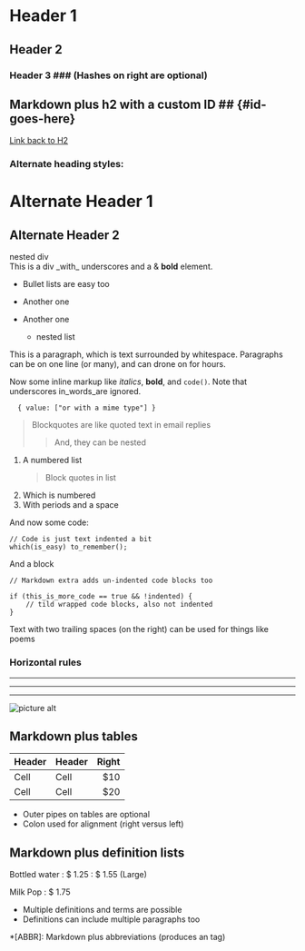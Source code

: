 # Header 1 #
## Header 2 ##
### Header 3 ###             (Hashes on right are optional)
## Markdown plus h2 with a custom ID ##   {#id-goes-here}
[Link back to H2](#id-goes-here)

### Alternate heading styles:
Alternate Header 1
==================
Alternate Header 2
------------------

<!-- html madness -->
<div class="custom-class" markdown="1">
  <div>
    nested div
  </div>
  <script type='text/x-koka'>
    function( x: int ) { return x*x; }
  </script>
  This is a div _with_ underscores
  and a & <b class="bold">bold</b> element.
  <style>
    body { font: "Consolas" }
  </style>
</div>

* Bullet lists are easy too
- Another one
+ Another one

    + nested list

This is a paragraph, which is text surrounded by
whitespace. Paragraphs can be on one
line (or many), and can drone on for hours.

Now some inline markup like _italics_,  **bold**,
and `code()`. Note that underscores
in_words_are ignored.

````application/json
  { value: ["or with a mime type"] }
````

> Blockquotes are like quoted text in email replies
>> And, they can be nested

1. A numbered list
    > Block quotes in list
2. Which is numbered
3. With periods and a space

And now some code:

    // Code is just text indented a bit
    which(is_easy) to_remember();

And a block

~~~
// Markdown extra adds un-indented code blocks too

if (this_is_more_code == true && !indented) {
    // tild wrapped code blocks, also not indented
}
~~~

Text with
two trailing spaces
(on the right)
can be used
for things like poems

### Horizontal rules

* * * *
****
--------------------------

![picture alt](/images/photo.jpeg "Title is optional")

## Markdown plus tables ##

| Header | Header | Right  |
| ------ | ------ | -----: |
|  Cell  |  Cell  |   $10  |
|  Cell  |  Cell  |   $20  |

* Outer pipes on tables are optional
* Colon used for alignment (right versus left)

## Markdown plus definition lists ##

Bottled water
: $ 1.25
: $ 1.55 (Large)

Milk
Pop
: $ 1.75

* Multiple definitions and terms are possible
* Definitions can include multiple paragraphs too

*[ABBR]: Markdown plus abbreviations (produces an <abbr> tag)